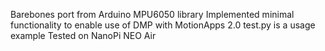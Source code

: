 Barebones port from Arduino MPU6050 library
Implemented minimal functionality to enable use of DMP with MotionApps 2.0 
test.py is a usage example
Tested on NanoPi NEO Air
